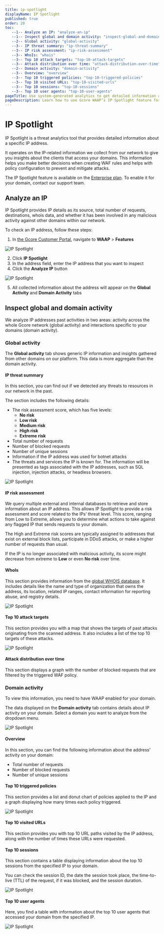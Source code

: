 ```yaml
---
title: ip-spotlight
displayName: IP Spotlight
published: true
order: 20
toc:
   --1-- Analyze an IP: "analyze-an-ip"
   --1-- Inspect global and domain activity: "inspect-global-and-domain-activity"
   --2-- Global activity: "global-activity"
   --3-- IP threat summary: "ip-threat-summary"
   --3-- IP risk assessment: "ip-risk-assessment"
   --3-- WhoIs: "whois"
   --3-- Top 10 attack targets: "top-10-attack-targets"
   --3-- Attack distribution over time: "attack-distribution-over-time"
   --2-- Domain activity: "domain-activity"
   --3-- Overview: "overview"
   --3-- Top 10 triggered policies: "top-10-triggered-policies"
   --3-- Top 10 visited URLs: "top-10-visited-urls"
   --3-- Top 10 sessions: "top-10-sessions"
   --3-- Top 10 user agents: "top-10-user-agents"
pageTitle: Use system-generated analytics to get detailed information about a specific IP address | Gcore
pageDescription: Learn how to use Gcore WAAP’s IP Spotlight feature for your domain protection.
---
```

# IP Spotlight

IP Spotlight is a threat analytics tool that provides detailed information about a specific IP address.

It operates on the IP-related information we collect from our network to give you insights about the clients that access your domains. This information helps you make better decisions when creating WAF rules and helps with policy configuration to prevent and mitigate attacks.

<alert-element type="info" title="Info">
The IP Spotlight feature is available on the <a href="https://gcore.com/docs/waap/billing">Enterprise plan</a>. To enable it for your domain, contact our support team.
</alert-element>

## Analyze an IP

IP Spotlight provides IP details as its source, total number of requests, destinations, whois data, and whether it has been involved in any malicious activity against other domains within our network.

To check an IP address, follow these steps:

1. In [the Gcore Customer Portal](https://accounts.gcore.com/reports/dashboard), navigate to **WAAP** \> **Features**

<img src="https://assets.gcore.pro/docs/waap/analytics/ip-spotlight/ip-spotlight-1.png" alt="IP Spotlight">

2. Click **IP Spotlight**
3. In the address field, enter the IP address that you want to inspect
4. Click the **Analyze IP** button

<img src="https://assets.gcore.pro/docs/waap/analytics/ip-spotlight/ip-spotlight-2.png" alt="IP Spotlight">

5. All collected information about the address will appear on the **Global Activity** and **Domain Activity** tabs

## Inspect global and domain activity

We analyze IP addresses past activities in two areas: activity across the whole Gcore network (global activity) and interactions specific to your domains (domain activity).

### Global activity

The **Global activity** tab shows generic IP information and insights gathered from other domains on our platform. This data is more aggregate than the domain activity.

#### IP threat summary

In this section, you can find out if we detected any threats to resources in our network in the past.

The section includes the following details:

- The risk assessment score, which has five levels:
  - **No risk**
  - **Low risk**
  - **Medium risk**
  - **High risk**
  - **Extreme risk**
- Total number of requests
- Number of blocked requests
- Number of unique sessions
- Information if the IP address was used for botnet attacks
- The threats and services the IP is known for. The information will be presented as tags associated with the IP addresses, such as SQL injection, injection attacks, or headless browsers.

<img src="https://assets.gcore.pro/docs/waap/analytics/ip-spotlight/ip-spotlight-3.png" alt="IP Spotlight">

#### IP risk assessment

We query multiple external and internal databases to retrieve and store information about an IP address. This allows IP Spotlight to provide a risk assessment and score related to the IPs’ threat level. This score, ranging from Low to Extreme, allows you to determine what actions to take against any flagged IP that sends requests to your domain.

The High and Extreme risk scores are typically assigned to addresses that exist on external block lists, participate in DDoS attacks, or make a higher number of requests than usual.

<alert-element type="info" title="Info">
If the IP is no longer associated with malicious activity, its score might decrease from extreme to <strong>Low</strong> or even <strong>No risk</strong> over time.
</alert-element>

#### WhoIs

This section provides information from the [global WHOIS database](https://who.is/). It includes details like the name and type of organization that owns the address, its location, related IP ranges, contact information for reporting abuse, and registry details.

<img src="https://assets.gcore.pro/docs/waap/analytics/ip-spotlight/ip-spotlight-4.png" alt="IP Spotlight">

#### Top 10 attack targets

This section provides you with a map that shows the targets of past attacks originating from the scanned address. It also includes a list of the top 10 targets of these attacks.

<img src="https://assets.gcore.pro/docs/waap/analytics/ip-spotlight/ip-spotlight-5.png" alt="IP Spotlight">

#### Attack distribution over time

This section displays a graph with the number of blocked requests that are filtered by the triggered WAF policy.

### Domain activity

<alert-element type="info" title="Info">
To view this information, you need to have WAAP enabled for your domain.
</alert-element>

The data displayed on the **Domain activity** tab contains details about IP activity on your domain. Select a domain you want to analyze from the dropdown menu.

<img src="https://assets.gcore.pro/docs/waap/analytics/ip-spotlight/ip-spotlight-6.png" alt="IP Spotlight">

#### Overview

In this section, you can find the following information about the address’ activity on your domain:

- Total number of requests
- Number of blocked requests
- Number of unique sessions

#### Top 10 triggered policies

This section provides a list and donut chart of policies applied to the IP and a graph displaying how many times each policy triggered.

<img src="https://assets.gcore.pro/docs/waap/analytics/ip-spotlight/ip-spotlight-7.png" alt="IP Spotlight">

#### Top 10 visited URLs

This section provides you with top 10 URL paths visited by the IP address, along with the number of times these URLs were requested.

#### Top 10 sessions

This section contains a table displaying information about the top 10 sessions from the specified IP to your domain.

You can check the session ID, the date the session took place, the time-to-live (TTL) of the request, if it was blocked, and the session duration.

<img src="https://assets.gcore.pro/docs/waap/analytics/ip-spotlight/ip-spotlight-8.png" alt="IP Spotlight">

#### Top 10 user agents

Here, you find a table with information about the top 10 user agents that accessed your domain from the specified IP.

<img src="https://assets.gcore.pro/docs/waap/analytics/ip-spotlight/ip-spotlight-9.png" alt="IP Spotlight">
